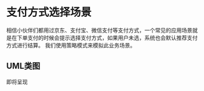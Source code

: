 # 支付方式选择场景

相信小伙伴们都用过京东、支付宝、微信支付等支付方式，一个常见的应用场景就是在下单支付的时候会提示选择支付方式，如果用户未选，系统也会默认推荐支付方式进行结算。
我们使用策略模式来模拟此业务场景。

## UML类图
即将呈现